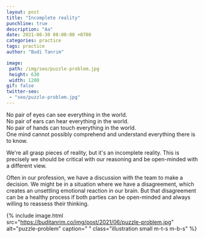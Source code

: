```yaml
---
layout: post
title: "Incomplete reality"
punchline: true
description: "Aa"
date: 2021-06-30 08:00:00 +0700
categories: practice
tags: practice
author: "Budi Tanrim"

image:
 path: /img/seo/puzzle-problem.jpg
 height: 630
 width: 1200
gif: false
twitter-seo: 
 - "seo/puzzle-problem.jpg"
---
```


No pair of eyes can see everything in the world.<br/>
No pair of ears can hear everything in the world.<br/>
No pair of hands can touch everything in the world.<br/>
One mind cannot possibly comprehend and understand everything there is to know.

We're all grasp pieces of reality, but it's an incomplete reality. This is precisely we should be critical with our reasoning and be open-minded with a different view.

Often in our profession, we have a discussion with the team to make a decision. We might be in a situation where we have a disagreement, which creates an unsettling emotional reaction in our brain. But that disagreement can be a healthy process if both parties can be open-minded and always willing to reassess their thinking.




{% include image.html 
src="https://buditanrim.co/img/post/2021/06/puzzle-problem.jpg" 
alt="puzzle-problem" 
caption=" "
class="illustration small m-t-s m-b-s" %}